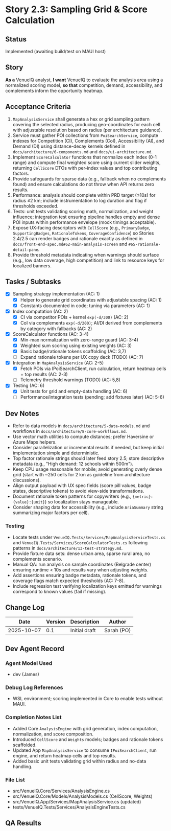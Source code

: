 # Story 2.3: Sampling Grid & Score Calculation

## Status
Implemented (awaiting build/test on MAUI host)

## Story
**As a** VenueIQ analyst,
**I want** VenueIQ to evaluate the analysis area using a normalized scoring model,
**so that** competition, demand, accessibility, and complements inform the opportunity heatmap.

## Acceptance Criteria
1. `MapAnalysisService` shall generate a hex or grid sampling pattern covering the selected radius, producing geo-coordinates for each cell with adjustable resolution based on radius (per architecture guidance).
2. Service must gather POI collections from `PoiSearchService`, compute indexes for Competition (CI), Complements (CoI), Accessibility (AI), and Demand (DI) using distance-decay kernels defined in `docs/architecture/6-components.md` and `docs/ui-architecture.md`.
3. Implement `ScoreCalculator` functions that normalize each index (0-1 range) and compute final weighted score using current slider weights, returning `CellScore` DTOs with per-index values and top contributing factors.
4. Provide safeguards for sparse data (e.g., fallback when no complements found) and ensure calculations do not throw when API returns zero results.
5. Performance: analysis should complete within PRD target (≤10s) for radius ≤2 km; include instrumentation to log duration and flag if thresholds exceeded.
6. Tests: unit tests validating scoring math, normalization, and weight influence; integration test ensuring pipeline handles empty and dense POI inputs within performance envelope (mock timings acceptable).
7. Expose UX-facing descriptors with `CellScore` (e.g., `PrimaryBadge`, `SupportingBadges`, `RationaleTokens`, `CoverageConfidence`) so Stories 2.4/2.5 can render badges and rationale exactly as defined in `docs/front-end-spec.md#62-main-analysis-screen` and `#65-rationale-detail-pane`.
8. Provide threshold metadata indicating when warnings should surface (e.g., low data coverage, high competition) and link to resource keys for localized banners.

## Tasks / Subtasks
- [x] Sampling strategy implementation (AC: 1)
  - [x] Helper to generate grid coordinates with adjustable spacing (AC: 1)
  - [x] Constants documented in code; tuning via parameters (AC: 1)
- [x] Index computation (AC: 2)
  - [x] CI via competitor POIs + kernel `exp(-d/300)` (AC: 2)
  - [x] CoI via complements `exp(-d/200)`; AI/DI derived from complements by category with fallbacks (AC: 2)
- [x] ScoreCalculator functions (AC: 3-4)
  - [x] Min-max normalization with zero-range guard (AC: 3-4)
  - [x] Weighted sum scoring using existing weights (AC: 3)
  - [x] Basic badge/rationale tokens scaffolding (AC: 3,7)
  - [ ] Expand rationale tokens per UX copy deck (TODO) (AC: 7)
- [x] Integration in `MapAnalysisService` (AC: 2-5)
  - [x] Fetch POIs via IPoiSearchClient, run calculation, return heatmap cells + top results (AC: 2-3)
  - [ ] Telemetry threshold warnings (TODO) (AC: 5,8)
- [x] Testing (AC: 6)
  - [x] Unit tests for grid and empty-data handling (AC: 6)
  - [ ] Performance/integration tests (pending; add fixtures later) (AC: 5-6)

## Dev Notes
- Refer to data models in `docs/architecture/5-data-models.md` and workflows in `docs/architecture/8-core-workflows.md`.
- Use vector math utilities to compute distances; prefer Haversine or Azure Maps helpers.
- Consider parallelization or incremental results if needed, but keep initial implementation simple and deterministic.
- Top factor rationale strings should later feed story 2.5; store descriptive metadata (e.g., "High demand: 12 schools within 500m").
- Keep CPU usage reasonable for mobile; avoid generating overly dense grid (start with ~250 cells for 2 km as guideline from architecture discussions).
- Align output payload with UX spec fields (score pill values, badge states, descriptive tokens) to avoid view-side transformations.
- Document rationale token patterns for copywriters (e.g., `{metric}:{value}:{unit}`) so localization stays manageable.
- Consider shaping data for accessibility (e.g., include `AriaSummary` string summarizing major factors per cell).

### Testing
- Locate tests under `VenueIQ.Tests/Services/MapAnalysisServiceTests.cs` and `VenueIQ.Tests/Services/ScoreCalculatorTests.cs` following patterns in `docs/architecture/13-test-strategy.md`.
- Provide fixture data sets: dense urban area, sparse rural area, no complements scenario.
- Manual QA: run analysis on sample coordinates (Belgrade center) ensuring runtime < 10s and results vary when adjusting weights.
- Add assertions ensuring badge metadata, rationale tokens, and coverage flags match expected thresholds (AC: 7-8).
- Include regression test verifying localization keys emitted for warnings correspond to known values (fail if missing).

## Change Log
| Date | Version | Description | Author |
|---|---|---|---|
| 2025-10-07 | 0.1 | Initial draft | Sarah (PO) |

## Dev Agent Record

### Agent Model Used

- dev (James)
### Debug Log References

- WSL environment; scoring implemented in Core to enable tests without MAUI.
### Completion Notes List

- Added Core `AnalysisEngine` with grid generation, index computation, normalization, and score composition.
- Introduced `CellScore` and `Weights` models; badges and rationale tokens scaffolded.
- Updated App `MapAnalysisService` to consume `IPoiSearchClient`, run engine, and return heatmap cells and top results.
- Added basic unit tests validating grid within radius and no-data handling.
### File List

- src/VenueIQ.Core/Services/AnalysisEngine.cs
- src/VenueIQ.Core/Models/AnalysisModels.cs (CellScore, Weights)
- src/VenueIQ.App/Services/MapAnalysisService.cs (updated)
- tests/VenueIQ.Tests/Services/AnalysisEngineTests.cs
## QA Results
